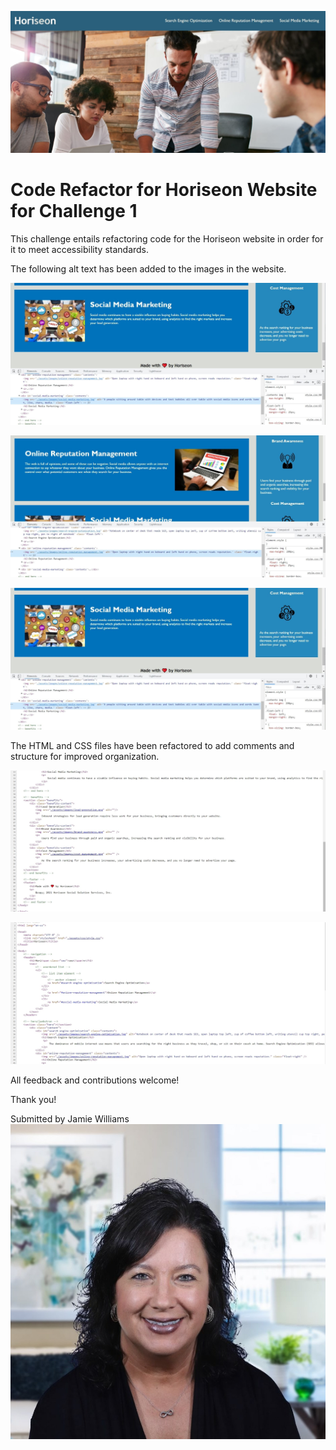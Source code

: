 ![Horiseon Website](./assets/images/horiseon-website-screenshot.jpg)

# Code Refactor for Horiseon Website for Challenge 1
This challenge entails refactoring code for the Horiseon website in order for it to meet accessibility standards.

The following alt text has been added to the images in the website.

![Alt text for Search Engine Optimation](./assets/images/social-media-marketing-screenshot.jpg)

![Alt text for Online Reputation Management](./assets/images/online-reputation-management-screenshot.jpg)

![Alt text for Social Media Marketing](./assets/images/social-media-marketing-screenshot.jpg)

The HTML and CSS files have been refactored to add comments and structure for improved organization.

![HTML Screenshot 1](./assets/images/html-1-screenshot.jpg)

![HTML Screenshot 2](./assets/images/html-2-screenshot.jpg)

All feedback and contributions welcome!

Thank you!

Submitted by Jamie Williams
![Jamie Williams Headshot](./assets/images/jamie-williams-headshot.jpg)